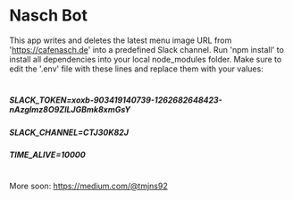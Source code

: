 # Nasch Bot
This app writes and deletes the latest menu image URL from 'https://cafenasch.de' into a predefined Slack channel.
Run 'npm install' to install all dependencies into your local node_modules folder. Make sure to edit the '.env' file with these lines and replace them with your values:
#
##### SLACK_TOKEN=xoxb-903419140739-1262682648423-nAzglmz8O9ZlLJGBmk8xmGsY
##### SLACK_CHANNEL=CTJ30K82J
##### TIME_ALIVE=10000
#

More soon: https://medium.com/@tmjns92
